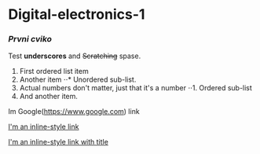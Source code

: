 # Digital-electronics-1

### __*Prvni cviko*__

Test __underscores__ and ~~Scratching~~ spase.

1. First ordered list item
2. Another item
⋅⋅* Unordered sub-list. 
1. Actual numbers don't matter, just that it's a number
⋅⋅1. Ordered sub-list
4. And another item.

Im Google(https://www.google.com) link

[I'm an inline-style link](https://www.google.com)

[I'm an inline-style link with title](https://www.google.com "Google's Homepage")

